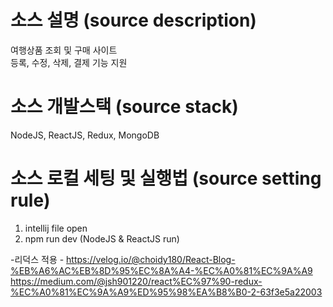 # 소스 설명 (source description)
여행상품 조회 및 구매 사이트  
등록, 수정, 삭제, 결제 기능 지원

  
# 소스 개발스택 (source stack)
NodeJS, ReactJS, Redux, MongoDB  

# 소스 로컬 세팅 및 실행법 (source setting rule)

1. intellij file open 
2. npm run dev (NodeJS & ReactJS run)

-리덕스 적용 - https://velog.io/@choidy180/React-Blog-%EB%A6%AC%EB%8D%95%EC%8A%A4-%EC%A0%81%EC%9A%A9
https://medium.com/@jsh901220/react%EC%97%90-redux-%EC%A0%81%EC%9A%A9%ED%95%98%EA%B8%B0-2-63f3e5a22003

